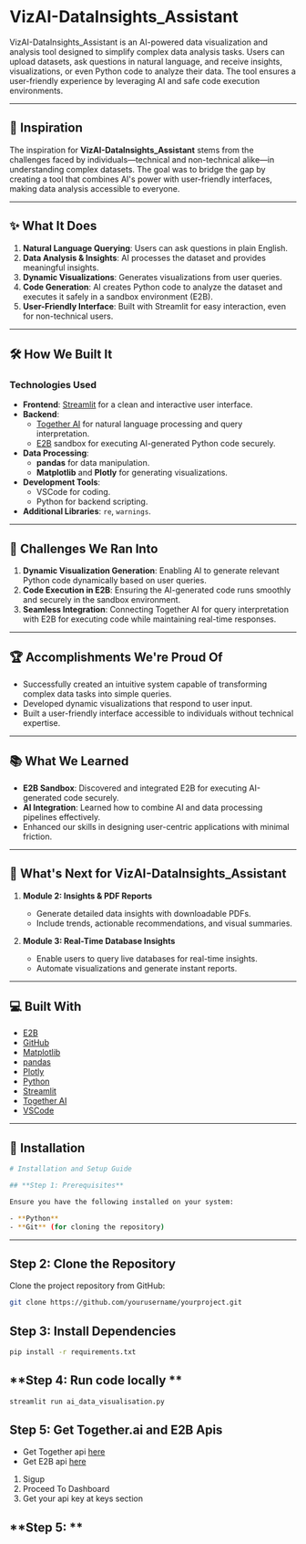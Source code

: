 # VizAI-DataInsights_Assistant

VizAI-DataInsights_Assistant is an AI-powered data visualization and analysis tool designed to simplify complex data analysis tasks. Users can upload datasets, ask questions in natural language, and receive insights, visualizations, or even Python code to analyze their data. The tool ensures a user-friendly experience by leveraging AI and safe code execution environments.

---

## 🌟 Inspiration

The inspiration for **VizAI-DataInsights_Assistant** stems from the challenges faced by individuals—technical and non-technical alike—in understanding complex datasets. The goal was to bridge the gap by creating a tool that combines AI's power with user-friendly interfaces, making data analysis accessible to everyone.

---

## ✨ What It Does

1. **Natural Language Querying**: Users can ask questions in plain English.
2. **Data Analysis & Insights**: AI processes the dataset and provides meaningful insights.
3. **Dynamic Visualizations**: Generates visualizations from user queries.
4. **Code Generation**: AI creates Python code to analyze the dataset and executes it safely in a sandbox environment (E2B).
5. **User-Friendly Interface**: Built with Streamlit for easy interaction, even for non-technical users.

---

## 🛠️ How We Built It

### **Technologies Used**
- **Frontend**: [Streamlit](https://streamlit.io/) for a clean and interactive user interface.
- **Backend**: 
  - [Together AI](https://together.ai) for natural language processing and query interpretation.
  - [E2B](https://e2b.dev) sandbox for executing AI-generated Python code securely.
- **Data Processing**:
  - **pandas** for data manipulation.
  - **Matplotlib** and **Plotly** for generating visualizations.
- **Development Tools**:
  - VSCode for coding.
  - Python for backend scripting.
- **Additional Libraries**: `re`, `warnings`.

---

## 🚀 Challenges We Ran Into

1. **Dynamic Visualization Generation**: Enabling AI to generate relevant Python code dynamically based on user queries.
2. **Code Execution in E2B**: Ensuring the AI-generated code runs smoothly and securely in the sandbox environment.
3. **Seamless Integration**: Connecting Together AI for query interpretation with E2B for executing code while maintaining real-time responses.

---

## 🏆 Accomplishments We're Proud Of

- Successfully created an intuitive system capable of transforming complex data tasks into simple queries.
- Developed dynamic visualizations that respond to user input.
- Built a user-friendly interface accessible to individuals without technical expertise.

---

## 📚 What We Learned

- **E2B Sandbox**: Discovered and integrated E2B for executing AI-generated code securely.
- **AI Integration**: Learned how to combine AI and data processing pipelines effectively.
- Enhanced our skills in designing user-centric applications with minimal friction.

---

## 🔮 What's Next for VizAI-DataInsights_Assistant

1. **Module 2: Insights & PDF Reports**  
   - Generate detailed data insights with downloadable PDFs.
   - Include trends, actionable recommendations, and visual summaries.

2. **Module 3: Real-Time Database Insights**  
   - Enable users to query live databases for real-time insights.
   - Automate visualizations and generate instant reports.

---

## 💻 Built With

- [E2B](https://e2b.dev)
- [GitHub](https://github.com)
- [Matplotlib](https://matplotlib.org/)
- [pandas](https://pandas.pydata.org/)
- [Plotly](https://plotly.com/)
- [Python](https://www.python.org/)
- [Streamlit](https://streamlit.io/)
- [Together AI](https://together.ai)
- [VSCode](https://code.visualstudio.com/)

---

## 📝 Installation

```bash
# Installation and Setup Guide  

## **Step 1: Prerequisites**  

Ensure you have the following installed on your system:  

- **Python**  
- **Git** (for cloning the repository)  
```
---

## **Step 2: Clone the Repository**  

Clone the project repository from GitHub:  
```bash
git clone https://github.com/yourusername/yourproject.git
```

## **Step 3: Install Dependencies**

```bash
pip install -r requirements.txt
```

## **Step 4: Run code locally **

```bash
streamlit run ai_data_visualisation.py
```

## **Step 5: Get Together.ai and E2B Apis**

- Get Together api [here](https://api.together.ai/)
- Get E2B api [here](https://e2b.dev/)
1. Sigup
2. Proceed To Dashboard
3. Get your api key at keys section


## **Step 5: **

